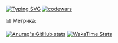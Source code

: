 [![Typing SVG](https://readme-typing-svg.herokuapp.com?color=%2336BCF7&lines=Hi,+there+I+am+Eugene+aka+zekabobs;Follow+me+now)](https://git.io/typing-svg)
[![codewars](https://www.codewars.com/users/zekabobs/badges/small)](https://www.codewars.com/users/zekabobs) 


📊 Метрика:

[![Anurag's GitHub stats](https://github-readme-stats.vercel.app/api?username=zekabobs&theme=tokyonight&show_icons=true)](https://github.com/anuraghazra/github-readme-stats)
[![WakaTime Stats](https://github-readme-stats.vercel.app/api/wakatime?username=zekabobs&show_icons=true&theme=tokyonight&langs_count=5)](https://github.com/anuraghazra/github-readme-stats)
